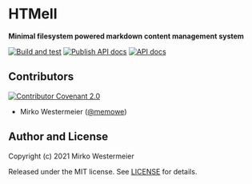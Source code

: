 # HTMell

**Minimal filesystem powered markdown content management system**

[![Build and test](https://github.com/memowe/HTMell/actions/workflows/test.yml/badge.svg)](https://github.com/memowe/HTMell/actions/workflows/test.yml)
[![Publish API docs](https://github.com/memowe/HTMell/actions/workflows/haddock-pages.yml/badge.svg)](https://github.com/memowe/HTMell/actions/workflows/haddock-pages.yml)
[![API docs](https://img.shields.io/badge/API%20docs-Haddock-8a80a8?style=flat&logo=haskell&logoColor=lightgray)](https://mirko.westermeier.de/HTMell/apidocs/)

## Contributors

[![Contributor Covenant 2.0](https://img.shields.io/badge/Code%20of%20Conduct-Contributor%20Covenant%202.0-8f761b.svg?style=flat&logo=adguard&logoColor=lightgray)](CODE_OF_CONDUCT.md)

- Mirko Westermeier ([@memowe](https://github.com/memowe))

## Author and License

Copyright (c) 2021 Mirko Westermeier

Released under the MIT license. See [LICENSE](LICENSE) for details.
